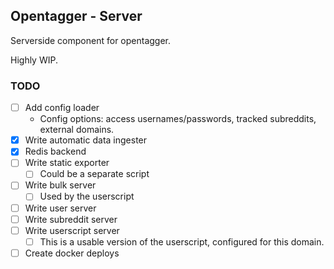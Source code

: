 ## Opentagger - Server

Serverside component for opentagger.

Highly WIP.

### TODO

* [ ] Add config loader
  * Config options: access usernames/passwords, tracked subreddits, external domains.
* [x] Write automatic data ingester
* [x] Redis backend
* [ ] Write static exporter
  * [ ] Could be a separate script
* [ ] Write bulk server
  * [ ] Used by the userscript
* [ ] Write user server
* [ ] Write subreddit server
* [ ] Write userscript server
  * [ ] This is a usable version of the userscript, configured for this domain.
* [ ] Create docker deploys

